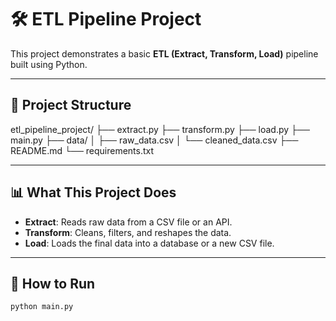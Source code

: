 # 🛠️ ETL Pipeline Project

This project demonstrates a basic **ETL (Extract, Transform, Load)** pipeline built using Python.

---

## 📌 Project Structure

etl_pipeline_project/ ├── extract.py ├── transform.py ├── load.py ├── main.py ├── data/ │ ├── raw_data.csv │ └── cleaned_data.csv ├── README.md └── requirements.txt

---

## 📊 What This Project Does

- **Extract**: Reads raw data from a CSV file or an API.
- **Transform**: Cleans, filters, and reshapes the data.
- **Load**: Loads the final data into a database or a new CSV file.

---

## 🚀 How to Run

```bash
python main.py